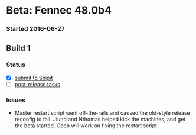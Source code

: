 # Beta: Fennec 48.0b4

### Started 2016-06-27

## Build 1

### Status
- [x] [submit to Shipit](https://wiki.mozilla.org/Release:Release_Automation_on_Mercurial:Starting_a_Release#Submit_to_Ship_It)
- [ ] [post-release tasks](https://wiki.mozilla.org/Release:Release_Automation_on_Mercurial:Updates_through_Shipping#Post-release_tasks)

### Issues
- Master restart script went off-the-rails and caused the old-style release reconfig to fail. Jlund and Nthomas helped kick the machines, and get the beta started. Coop will work on fixing the restart script


